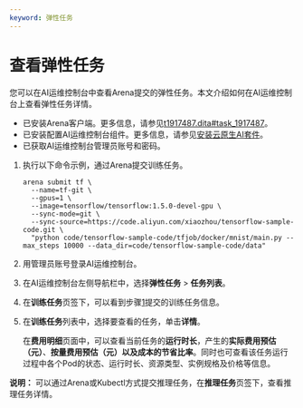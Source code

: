 ```yaml
---
keyword: 弹性任务
---
```


# 查看弹性任务

您可以在AI运维控制台中查看Arena提交的弹性任务。本文介绍如何在AI运维控制台上查看弹性任务详情。

-   已安装Arena客户端。更多信息，请参见[t1917487.dita\#task\_1917487](/intl.zh-CN/解决方案/AI解决方案/环境准备/通过组件安装最新版的Arena.md)。
-   已安装配置AI运维控制台组件。更多信息，请参见[安装云原生AI套件](/intl.zh-CN/云原生AI用户指南/环境准备/安装云原生AI套件.md)。
-   已获取AI运维控制台管理员账号和密码。

1.  执行以下命令示例，通过Arena提交训练任务。

    ```
    arena submit tf \
      --name=tf-git \
      --gpus=1 \
      --image=tensorflow/tensorflow:1.5.0-devel-gpu \
      --sync-mode=git \
      --sync-source=https://code.aliyun.com/xiaozhou/tensorflow-sample-code.git \
      "python code/tensorflow-sample-code/tfjob/docker/mnist/main.py --max_steps 10000 --data_dir=code/tensorflow-sample-code/data"
    ```

2.  用管理员账号登录AI运维控制台。

3.  在AI运维控制台左侧导航栏中，选择**弹性任务** \> **任务列表**。

4.  在**训练任务**页签下，可以看到步骤[1](#step_yx2_nen_qbj)提交的训练任务信息。

5.  在**训练任务**列表中，选择要查看的任务，单击**详情**。

    在**费用明细**页面中，可以查看当前任务的**运行时长**，产生的**实际费用预估（元）**、**按量费用预估（元）**以及成本的**节省比率**。同时也可查看该任务运行过程中各个Pod的状态、运行时长、资源类型、实例规格及价格等信息。


**说明：** 可以通过Arena或Kubectl方式提交推理任务，在**推理任务**页签下，查看推理任务详情。

